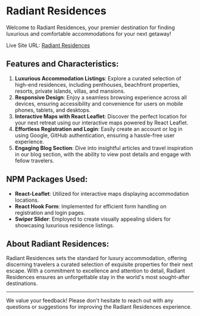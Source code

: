 # Radiant Residences

Welcome to Radiant Residences, your premier destination for finding luxurious and comfortable accommodations for your next getaway!

Live Site URL: [Radiant Residences](https://radiant-residences.web.app)

## Features and Characteristics:
1. **Luxurious Accommodation Listings**: Explore a curated selection of high-end residences, including penthouses, beachfront properties, resorts, private islands, villas, and mansions.
2. **Responsive Design**: Enjoy a seamless browsing experience across all devices, ensuring accessibility and convenience for users on mobile phones, tablets, and desktops.
3. **Interactive Maps with React Leaflet**: Discover the perfect location for your next retreat using our interactive maps powered by React Leaflet.
4. **Effortless Registration and Login**: Easily create an account or log in using Google, GitHub authentication, ensuring a hassle-free user experience.
5. **Engaging Blog Section**: Dive into insightful articles and travel inspiration in our blog section, with the ability to view post details and engage with fellow travelers.

## NPM Packages Used:
- **React-Leaflet**: Utilized for interactive maps displaying accommodation locations.
- **React Hook Form**: Implemented for efficient form handling on registration and login pages.
- **Swiper Slider**: Employed to create visually appealing sliders for showcasing luxurious residence listings.

## About Radiant Residences:
Radiant Residences sets the standard for luxury accommodation, offering discerning travelers a curated selection of exquisite properties for their next escape. With a commitment to excellence and attention to detail, Radiant Residences ensures an unforgettable stay in the world's most sought-after destinations.

---

We value your feedback! Please don't hesitate to reach out with any questions or suggestions for improving the Radiant Residences experience.

